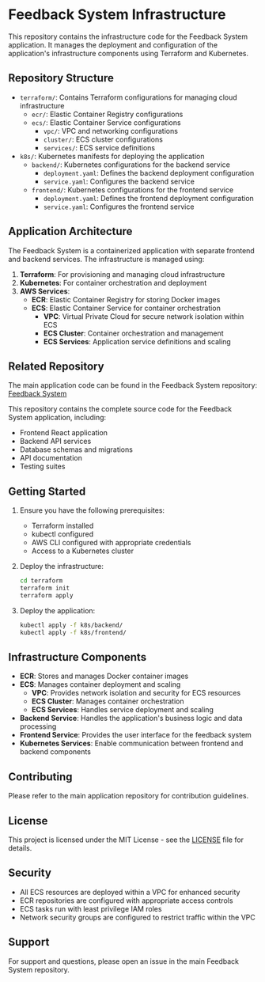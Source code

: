 # Feedback System Infrastructure

This repository contains the infrastructure code for the Feedback System application. It manages the deployment and configuration of the application's infrastructure components using Terraform and Kubernetes.

## Repository Structure

- `terraform/`: Contains Terraform configurations for managing cloud infrastructure
  - `ecr/`: Elastic Container Registry configurations
  - `ecs/`: Elastic Container Service configurations
    - `vpc/`: VPC and networking configurations
    - `cluster/`: ECS cluster configurations
    - `services/`: ECS service definitions
- `k8s/`: Kubernetes manifests for deploying the application
  - `backend/`: Kubernetes configurations for the backend service
    - `deployment.yaml`: Defines the backend deployment configuration
    - `service.yaml`: Configures the backend service
  - `frontend/`: Kubernetes configurations for the frontend service
    - `deployment.yaml`: Defines the frontend deployment configuration
    - `service.yaml`: Configures the frontend service

## Application Architecture

The Feedback System is a containerized application with separate frontend and backend services. The infrastructure is managed using:

1. **Terraform**: For provisioning and managing cloud infrastructure
2. **Kubernetes**: For container orchestration and deployment
3. **AWS Services**:
   - **ECR**: Elastic Container Registry for storing Docker images
   - **ECS**: Elastic Container Service for container orchestration
     - **VPC**: Virtual Private Cloud for secure network isolation within ECS
     - **ECS Cluster**: Container orchestration and management
     - **ECS Services**: Application service definitions and scaling

## Related Repository

The main application code can be found in the Feedback System repository:
[Feedback System](https://github.com/arpit529srivastava/Feeback_System)

This repository contains the complete source code for the Feedback System application, including:
- Frontend React application
- Backend API services
- Database schemas and migrations
- API documentation
- Testing suites

## Getting Started

1. Ensure you have the following prerequisites:
   - Terraform installed
   - kubectl configured
   - AWS CLI configured with appropriate credentials
   - Access to a Kubernetes cluster

2. Deploy the infrastructure:
   ```bash
   cd terraform
   terraform init
   terraform apply
   ```

3. Deploy the application:
   ```bash
   kubectl apply -f k8s/backend/
   kubectl apply -f k8s/frontend/
   ```

## Infrastructure Components

- **ECR**: Stores and manages Docker container images
- **ECS**: Manages container deployment and scaling
  - **VPC**: Provides network isolation and security for ECS resources
  - **ECS Cluster**: Manages container orchestration
  - **ECS Services**: Handles service deployment and scaling
- **Backend Service**: Handles the application's business logic and data processing
- **Frontend Service**: Provides the user interface for the feedback system
- **Kubernetes Services**: Enable communication between frontend and backend components

## Contributing

Please refer to the main application repository for contribution guidelines.

## License

This project is licensed under the MIT License - see the [LICENSE](LICENSE) file for details.

## Security

- All ECS resources are deployed within a VPC for enhanced security
- ECR repositories are configured with appropriate access controls
- ECS tasks run with least privilege IAM roles
- Network security groups are configured to restrict traffic within the VPC

## Support

For support and questions, please open an issue in the main Feedback System repository.